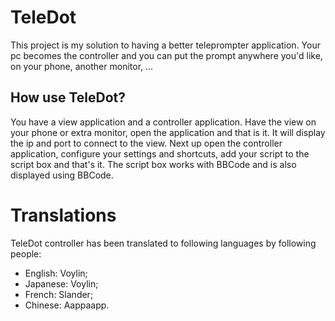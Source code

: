 # TeleDot

This project is my solution to having a better teleprompter application. Your pc becomes the controller and you can put the prompt anywhere you'd like, on your phone, another monitor, ... 

## How use TeleDot?

You have a view application and a controller application. Have the view on your phone or extra monitor, open the application and that is it. It will display the ip and port to connect to the view. Next up open the controller application, configure your settings and shortcuts, add your script to the script box and that's it. The script box works with BBCode and is also displayed using BBCode.

# Translations

TeleDot controller has been translated to following languages by following people:

- English: Voylin;
- Japanese: Voylin;
- French: Slander;
- Chinese: Aappaapp.
